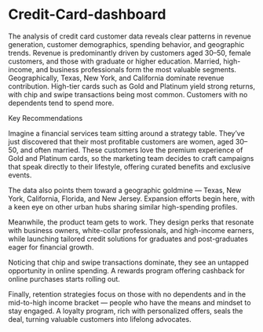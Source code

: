 # Credit-Card-dashboard
The analysis of credit card customer data reveals clear patterns in revenue generation, customer demographics, spending behavior, and geographic trends. Revenue is predominantly driven by customers aged 30–50, female customers, and those with graduate or higher education. Married, high-income, and business professionals form the most valuable segments. Geographically, Texas, New York, and California dominate revenue contribution. High-tier cards such as Gold and Platinum yield strong returns, with chip and swipe transactions being most common. Customers with no dependents tend to spend more.

Key Recommendations

Imagine a financial services team sitting around a strategy table.
They’ve just discovered that their most profitable customers are women, aged 30–50, and often married. These customers love the premium experience of Gold and Platinum cards, so the marketing team decides to craft campaigns that speak directly to their lifestyle, offering curated benefits and exclusive events.

The data also points them toward a geographic goldmine — Texas, New York, California, Florida, and New Jersey. Expansion efforts begin here, with a keen eye on other urban hubs sharing similar high-spending profiles.

Meanwhile, the product team gets to work. They design perks that resonate with business owners, white-collar professionals, and high-income earners, while launching tailored credit solutions for graduates and post-graduates eager for financial growth.

Noticing that chip and swipe transactions dominate, they see an untapped opportunity in online spending. A rewards program offering cashback for online purchases starts rolling out.

Finally, retention strategies focus on those with no dependents and in the mid-to-high income bracket — people who have the means and mindset to stay engaged. A loyalty program, rich with personalized offers, seals the deal, turning valuable customers into lifelong advocates.
